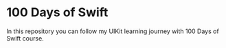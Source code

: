 # 100 Days of Swift
In this repository you can follow my UIKit learning journey with 100 Days of Swift course.
